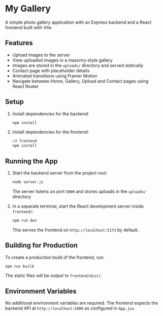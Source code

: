 # My Gallery

A simple photo gallery application with an Express backend and a React frontend built with Vite.

## Features

- Upload images to the server
- View uploaded images in a masonry-style gallery
- Images are stored in the `uploads/` directory and served statically
- Contact page with placeholder details
- Animated transitions using Framer Motion
- Navigate between Home, Gallery, Upload and Contact pages using React Router

## Setup

1. Install dependencies for the backend:
   ```sh
   npm install
   ```
2. Install dependencies for the frontend:
   ```sh
   cd frontend
   npm install
   ```

## Running the App

1. Start the backend server from the project root:
   ```sh
   node server.js
   ```
   The server listens on port `5000` and stores uploads in the `uploads/` directory.

2. In a separate terminal, start the React development server inside `frontend/`:
   ```sh
   npm run dev
   ```
   This serves the frontend on `http://localhost:5173` by default.

## Building for Production

To create a production build of the frontend, run:
```sh
npm run build
```
The static files will be output to `frontend/dist/`.

## Environment Variables

No additional environment variables are required. The frontend expects the backend API at `http://localhost:5000` as configured in `App.jsx`.

